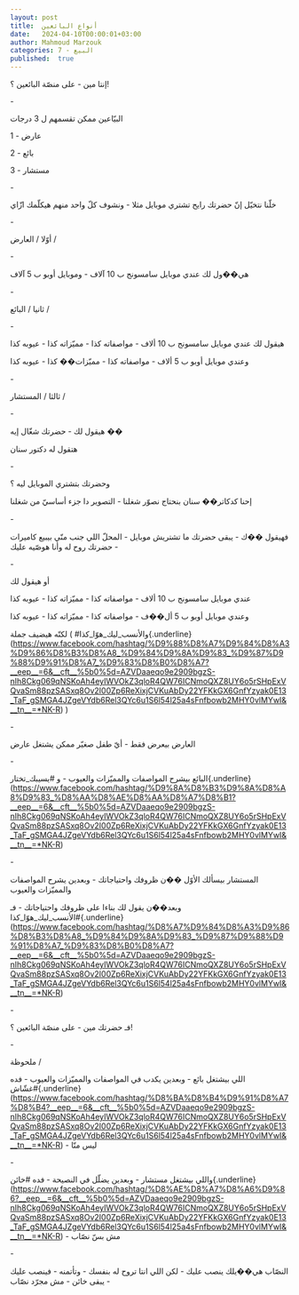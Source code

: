 ```yaml
---
layout: post
title:  أنواع البائعين
date:   2024-04-10T00:00:01+03:00
author: Mahmoud Marzouk
categories: 7 - البيع
published:  true
---
```

إنتا مين - على منصّة البائعين ؟!

\-

البيّاعين ممكن تقسمهم ل 3 درجات

1 - عارض

2 - بائع

3 - مستشار

\-

خلّنا نتخيّل إنّ حضرتك رايح تشتري موبايل مثلا - ونشوف كلّ واحد منهم هيكلّمك
ازّاي

\-

أوّلا / العارض /

\-

هي��ول لك عندي موبايل سامسونج ب 10 آلاف - وموبايل أوبو ب 5
آلاف

\-

ثانيا / البائع /

\-

هيقول لك عندي موبايل سامسونج ب 10 ألاف - مواصفاته كذا - مميّزاته كذا -
عيوبه كذا

وعندي موبايل أوبو ب 5 ألاف - مواصفاته كذا - مميّزات�� كذا - عيوبه
كذا

\-

ثالثا / المستشار /

\-

هيقول لك - حضرتك شغّال إيه ��

هتقول له دكتور سنان

\-

وحضرتك بتشتري الموبايل ليه ؟

إحنا كدكاتر�� سنان بنحتاج نصوّر شغلنا - التصوير دا جزء أساسيّ من
شغلنا

\-

فهيقول ��ك - يبقى حضرتك ما تشتريش موبايل - المحلّ اللي جنب منّي بيبيع
كاميرات - حضرتك روح له وأنا هوصّيه عليك

\-

أو هيقول لك

عندي موبايل سامسونج ب 10 ألاف - مواصفاته كذا - مميّزاته كذا - عيوبه
كذا

وعندي موبايل أوبو ب 5 أل��ف - مواصفاته كذا - مميّزاته كذا - عيوبه
كذا

لكنّه هيضيف جملة (
\#والأنسب_ليك_هوّا_كذا{.underline}(https://www.facebook.com/hashtag/%D9%88%D8%A7%D9%84%D8%A3%D9%86%D8%B3%D8%A8_%D9%84%D9%8A%D9%83_%D9%87%D9%88%D9%91%D8%A7_%D9%83%D8%B0%D8%A7?__eep__=6&__cft__%5b0%5d=AZVDaaeqo9e2909bgzS-nIh8Ckg069qNSKoAh4eyIWVOkZ3qloR4QW76ICNmoQXZ8UY6o5rSHpExVQvaSm88pzSASxq8Ov2I00Zp6ReXixjCVKuAbDy22YFKkGX6GnfYzyak0E13_TaF_gSMGA4JZgeVYdb6Rel3QYc6u1S6l54l25a4sFnfbowb2MHY0vlMYwI&__tn__=*NK-R)
)

\-

العارض بيعرض فقط - أيّ طفل صغيّر ممكن يشتغل عارض

\-

البائع بيشرح المواصفات والمميّزات والعيوب - و
\#يسيبك_تختار{.underline}(https://www.facebook.com/hashtag/%D9%8A%D8%B3%D9%8A%D8%A8%D9%83_%D8%AA%D8%AE%D8%AA%D8%A7%D8%B1?__eep__=6&__cft__%5b0%5d=AZVDaaeqo9e2909bgzS-nIh8Ckg069qNSKoAh4eyIWVOkZ3qloR4QW76ICNmoQXZ8UY6o5rSHpExVQvaSm88pzSASxq8Ov2I00Zp6ReXixjCVKuAbDy22YFKkGX6GnfYzyak0E13_TaF_gSMGA4JZgeVYdb6Rel3QYc6u1S6l54l25a4sFnfbowb2MHY0vlMYwI&__tn__=*NK-R)

\-

المستشار بيسألك الأوّل ��ن ظروفك واحتياجاتك - وبعدين يشرح المواصفات
والمميّزات والعيوب

وبعد��ن يقول لك بناءا على ظروفك واحتياجاتك - فـ
\#الأنسب_ليك_هوّا_كذا{.underline}(https://www.facebook.com/hashtag/%D8%A7%D9%84%D8%A3%D9%86%D8%B3%D8%A8_%D9%84%D9%8A%D9%83_%D9%87%D9%88%D9%91%D8%A7_%D9%83%D8%B0%D8%A7?__eep__=6&__cft__%5b0%5d=AZVDaaeqo9e2909bgzS-nIh8Ckg069qNSKoAh4eyIWVOkZ3qloR4QW76ICNmoQXZ8UY6o5rSHpExVQvaSm88pzSASxq8Ov2I00Zp6ReXixjCVKuAbDy22YFKkGX6GnfYzyak0E13_TaF_gSMGA4JZgeVYdb6Rel3QYc6u1S6l54l25a4sFnfbowb2MHY0vlMYwI&__tn__=*NK-R)

\-

فـ حضرتك مين - على منصّة البائعين ؟!

\-

ملحوظة /

اللي بيشتغل بائع - وبعدين يكدب في المواصفات والمميّزات والعيوب -
فده
\#غشّاش{.underline}(https://www.facebook.com/hashtag/%D8%BA%D8%B4%D9%91%D8%A7%D8%B4?__eep__=6&__cft__%5b0%5d=AZVDaaeqo9e2909bgzS-nIh8Ckg069qNSKoAh4eyIWVOkZ3qloR4QW76ICNmoQXZ8UY6o5rSHpExVQvaSm88pzSASxq8Ov2I00Zp6ReXixjCVKuAbDy22YFKkGX6GnfYzyak0E13_TaF_gSMGA4JZgeVYdb6Rel3QYc6u1S6l54l25a4sFnfbowb2MHY0vlMYwI&__tn__=*NK-R) -
ليس منّا

\-

واللي بيشتغل مستشار - وبعدين يضلّل في النصيحة - فده
\#خائن{.underline}(https://www.facebook.com/hashtag/%D8%AE%D8%A7%D8%A6%D9%86?__eep__=6&__cft__%5b0%5d=AZVDaaeqo9e2909bgzS-nIh8Ckg069qNSKoAh4eyIWVOkZ3qloR4QW76ICNmoQXZ8UY6o5rSHpExVQvaSm88pzSASxq8Ov2I00Zp6ReXixjCVKuAbDy22YFKkGX6GnfYzyak0E13_TaF_gSMGA4JZgeVYdb6Rel3QYc6u1S6l54l25a4sFnfbowb2MHY0vlMYwI&__tn__=*NK-R) -
مش بسّ نصّاب

\-

النصّاب هي��يلك ينصب عليك - لكن اللي انتا تروح له بنفسك - وتأتمنه - فينصب
عليك - يبقى خائن - مش مجرّد نصّاب
